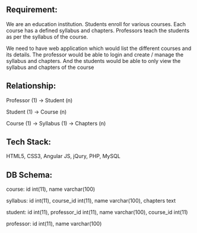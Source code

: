 Requirement:
-----------
We are an education institution. Students enroll for various courses. Each course has a defined syllabus and chapters. Professors teach the students as per the syllabus of the course.

We need to have web application which would list the different courses and its details. The professor would be able to login and create / manage the syllabus and chapters. And the students would be able to only view the syllabus and chapters of the course

Relationship:
------------
Professor (1) -> Student (n)

Student (1) -> Course (n)

Course (1) -> Syllabus (1) -> Chapters (n)

Tech Stack:
----------
HTML5, CSS3, Angular JS, jQury, PHP, MySQL

DB Schema:
----------
course: id int(11), name varchar(100)

syllabus: id int(11), course_id int(11), name varchar(100), chapters text

student: id int(11), professor_id int(11), name varchar(100), course_id int(11)

professor: id int(11), name varchar(100)
